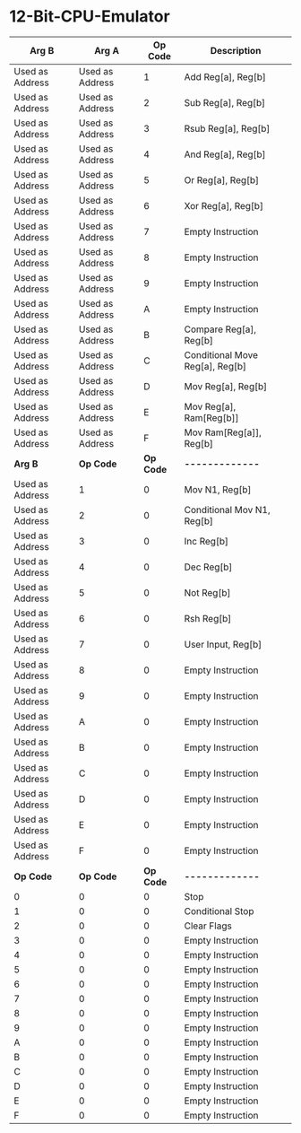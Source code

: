 # 12-Bit-CPU-Emulator

| Arg B  | Arg A | Op Code | Description |
| ------------- | ------------- | ------------- | ------------- |
| Used as Address  | Used as Address  | 1  | Add Reg[a], Reg[b]  |
| Used as Address  | Used as Address  | 2  | Sub Reg[a], Reg[b]  |
| Used as Address  | Used as Address  | 3  | Rsub Reg[a], Reg[b]  |
| Used as Address  | Used as Address  | 4  | And Reg[a], Reg[b]  |
| Used as Address  | Used as Address  | 5  | Or Reg[a], Reg[b]  |
| Used as Address  | Used as Address  | 6  | Xor Reg[a], Reg[b]  |
| Used as Address  | Used as Address  | 7  | Empty Instruction  |
| Used as Address  | Used as Address  | 8  | Empty Instruction  |
| Used as Address  | Used as Address  | 9  | Empty Instruction  |
| Used as Address  | Used as Address  | A  | Empty Instruction  |
| Used as Address  | Used as Address  | B  | Compare Reg[a], Reg[b]  |
| Used as Address  | Used as Address  | C  | Conditional Move Reg[a], Reg[b]  |
| Used as Address  | Used as Address  | D  | Mov Reg[a], Reg[b]  |
| Used as Address  | Used as Address  | E  | Mov Reg[a], Ram[Reg[b]]  |
| Used as Address  | Used as Address  | F  | Mov Ram[Reg[a]], Reg[b]  |
| **Arg B** | **Op Code** | **Op Code** | **-------------** |
| Used as Address  | 1  | 0  | Mov N1, Reg[b]  |
| Used as Address  | 2  | 0  | Conditional Mov N1, Reg[b]  |
| Used as Address  | 3  | 0  | Inc Reg[b]  |
| Used as Address  | 4  | 0  | Dec Reg[b]  |
| Used as Address  | 5  | 0  | Not Reg[b]  |
| Used as Address  | 6  | 0  | Rsh Reg[b]  |
| Used as Address  | 7  | 0  | User Input, Reg[b]  |
| Used as Address  | 8  | 0  | Empty Instruction  |
| Used as Address  | 9  | 0  | Empty Instruction  |
| Used as Address  | A  | 0  | Empty Instruction  |
| Used as Address  | B  | 0  | Empty Instruction  |
| Used as Address  | C  | 0  | Empty Instruction  |
| Used as Address  | D  | 0  | Empty Instruction  |
| Used as Address  | E  | 0  | Empty Instruction  |
| Used as Address  | F  | 0  | Empty Instruction  |
| **Op Code** | **Op Code** | **Op Code** | **-------------** |
| 0  | 0  | 0  | Stop  |
| 1  | 0  | 0  | Conditional Stop  |
| 2  | 0  | 0  | Clear Flags  |
| 3  | 0  | 0  | Empty Instruction  |
| 4  | 0  | 0  | Empty Instruction  |
| 5  | 0  | 0  | Empty Instruction  |
| 6  | 0  | 0  | Empty Instruction  |
| 7  | 0  | 0  | Empty Instruction  |
| 8  | 0  | 0  | Empty Instruction  |
| 9  | 0  | 0  | Empty Instruction  |
| A  | 0  | 0  | Empty Instruction  |
| B  | 0  | 0  | Empty Instruction  |
| C  | 0  | 0  | Empty Instruction  |
| D  | 0  | 0  | Empty Instruction  |
| E  | 0  | 0  | Empty Instruction  |
| F  | 0  | 0  | Empty Instruction  |
